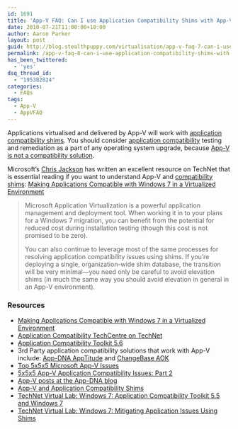 ```yaml
---
id: 1691
title: 'App-V FAQ: Can I use Application Compatibility Shims with App-V?'
date: 2010-07-21T11:00:00+10:00
author: Aaron Parker
layout: post
guid: http://blog.stealthpuppy.com/virtualisation/app-v-faq-7-can-i-use-application-compatibility-shims-with-app-v
permalink: /app-v-faq-8-can-i-use-application-compatibility-shims-with-app-v/
has_been_twittered:
  - 'yes'
dsq_thread_id:
  - "195382824"
categories:
  - FAQs
tags:
  - App-V
  - AppVFAQ
---
```

<img style="margin: 0px 0px 5px 10px; display: inline;" src="https://stealthpuppy.com/wp-content/uploads/2010/06/AppVFAQLogo.png" alt="" align="right" />

Applications virtualised and delivered by App-V will work with [application compatibility shims](http://technet.microsoft.com/en-us/library/dd837644(WS.10).aspx). You should consider [application compatibility](http://technet.microsoft.com/windows/aa905066.aspx) testing and remediation as a part of any operating system upgrade, because [App-V is not a compatibility solution](https://stealthpuppy.com/virtualisation/app-v-faq-7-is-app-v-an-application-compatibility-solution).

Microsoft’s [Chris Jackson](http://blogs.msdn.com/b/cjacks/about.aspx) has written an excellent resource on TechNet that is essential reading if you want to understand App-V and [compatibility shims](http://technet.microsoft.com/en-us/library/dd837644(WS.10).aspx): [Making Applications Compatible with Windows 7 in a Virtualized Environment](http://technet.microsoft.com/magazine/ff458340.aspx)

> Microsoft Application Virtualization is a powerful application management and deployment tool. When working it in to your plans for a Windows 7 migration, you can benefit from the potential for reduced cost during installation testing (though this cost is not promised to be zero).
> 
> You can also continue to leverage most of the same processes for resolving application compatibility issues using shims. If you’re deploying a single, organization-wide shim database, the transition will be very minimal—you need only be careful to avoid elevation shims (in much the same way you should avoid elevation in general in an App-V environment).

### Resources

  * [Making Applications Compatible with Windows 7 in a Virtualized Environment](http://technet.microsoft.com/magazine/ff458340.aspx)
  * [Application Compatibility TechCentre on TechNet](http://technet.microsoft.com/windows/aa905066.aspx)
  * [Application Compatibility Toolkit 5.6](http://www.microsoft.com/downloads/details.aspx?FamilyId=24DA89E9-B581-47B0-B45E-492DD6DA2971&displaylang=en)
  * 3rd Party application compatibility solutions that work with App-V include: [App-DNA AppTitude](http://www.app-dna.com/AppTitude/Default.aspx) and [ChangeBase AOK](http://www.changebase.com/products.aspx)
  * [Top 5x5x5 Microsoft App-V Issues](http://aokcompat.blogspot.com/2009/10/top-5x5x5-microsoft-app-v-issues.html)
  * [5x5x5 App-V Application Compatibility Issues: Part 2](http://aokcompat.blogspot.com/2009/10/5x5x5-app-v-application-compatibility.html)
  * [App-V posts at the App-DNA blog](http://fishbowl.app-dna.com/category/App-V.aspx)
  * [App-V and Application Compatibility Shims](http://myitforum.com/cs2/blogs/kkaminski/archive/2010/01/30/app-v-and-application-compatibility-shims.aspx)
  * [TechNet Virtual Lab: Windows 7: Application Compatibility Toolkit 5.5 and Windows 7](http://go.microsoft.com/?linkid=9703458)
  * [TechNet Virtual Lab: Windows 7: Mitigating Application Issues Using Shims](http://go.microsoft.com/?linkid=9703460)